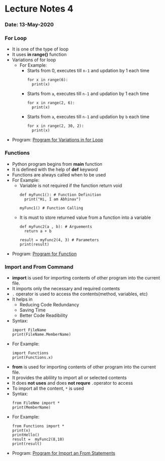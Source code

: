 # Lecture Notes 4
### Date: 13-May-2020

### For Loop
* It is one of the type of loop
* It uses __in range()__ function
* Variations of for loop
  * For Example:
    * Starts from 0, executes till `n-1` and updation by 1 each time
      ```
      for x in range(6): 
        print(x)
      ```
    * Starts from `a`, executes till `n-1` and updation by 1 each time
      ```
      for x in range(2, 6): 
        print(x)
      ```
    * Starts from `a`, executes till `n-1` and updation by `b` each time
      ```
      for x in range(2, 30, 2):
        print(x)
      ```
* Program: [Program for Variations in for Loop]()

### Functions
* Python program begins from __main__ function
* It is defined with the help of __def__ keyword
* Functions are always called when to be used
* For Example:
  * Variable is not required if the function return void
    ```
    def myFunc1(): # Function Definition
      print("Hi, I am Abhinav")

    myFunc1() # Function Calling
    ``` 
  * It is must to store returned value from a function into a variable
    ```
    def myFunc2(a , b): # Arguements
      return a + b

    result = myFunc2(4, 3) # Parameters
    print(result)
    ``` 
* Program: [Program for Function]()

### Import and From Command
* __import__ is used for importing contents of other program into the current file.
* It imports only the necessary and required contents
* `.` operator is used to access the contents(method, variables, etc)
* It helps in
  * Reducing Code Redundancy
  * Saving Time
  * Better Code Readibility
* Syntax:
  ```
  import FileName
  print(FileName.MemberName)
  ```
* For Example:
  ```
  import Functions
  print(Functions.x)
  ```
* __from__ is used for importing contents of other program into the current file.
* It provides the ablility to import all or selected contents
* It does __not uses__ and does __not requre__ `.`operator to access
* To import all the content, `*` is used 
* Syntax:
  ```
  from FileNme import *
  print(MemberName)
  ```
* For Example:
  ```
  from Functions import *
  print(x)
  printHello()
  result =  myFunc2(8,10)
  print(result)
  ```
* Program: [Program for Import an From Statements]()



  
